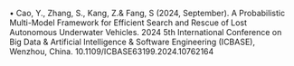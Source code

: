 • Cao, Y., Zhang, S., Kang, Z.& Fang, S (2024, September). A Probabilistic Multi-Model Framework for Efficient Search and Rescue of Lost Autonomous Underwater Vehicles. 2024 5th International Conference on Big Data & Artificial Intelligence & Software Engineering (ICBASE), Wenzhou, China. 10.1109/ICBASE63199.2024.10762164

